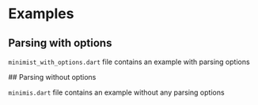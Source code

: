 # Examples

## Parsing with options

`minimist_with_options.dart` file contains an example with parsing options

## Parsing without options

`minimis.dart` file contains an example without any parsing options